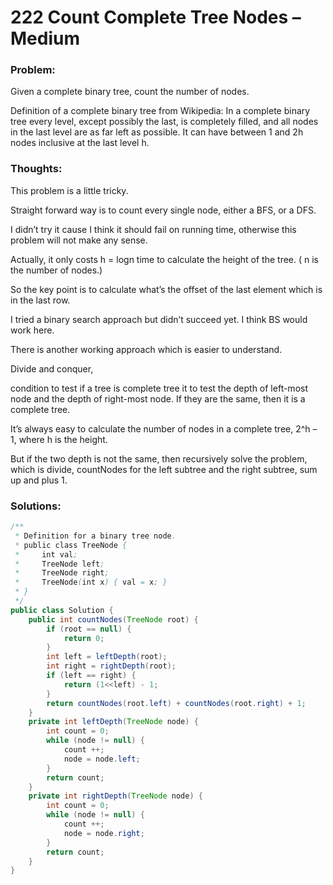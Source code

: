 # 222 Count Complete Tree Nodes – Medium


### Problem:
Given a complete binary tree, count the number of nodes.

Definition of a complete binary tree from Wikipedia:
In a complete binary tree every level, except possibly the last, is completely filled, and all nodes in the last level are as far left as possible. It can have between 1 and 2h nodes inclusive at the last level h.

### Thoughts:
This problem is a little tricky.

Straight forward way is to count every single node, either a BFS, or a DFS.

I didn’t try it cause I think it should fail on running time, otherwise this problem will not make any sense.

Actually, it only costs h = logn time to calculate the height of the tree. ( n is the number of nodes.)

So the key point is to calculate what’s the offset of the last element which is in the last row.

I tried a binary search approach but didn’t succeed yet. I think BS would work here.

There is another working approach which is easier to understand.

Divide and conquer,

condition to test if a tree is complete tree it to test the depth of left-most node and the depth of right-most node. If they are the same, then it is a complete tree.

It’s always easy to calculate the number of nodes in a complete tree, 2^h – 1, where h is the height.

But if the two depth is not the same, then recursively solve the problem, which is divide, countNodes for the left subtree and the right subtree, sum up and plus 1.

### Solutions:

```java
/**
 * Definition for a binary tree node.
 * public class TreeNode {
 *     int val;
 *     TreeNode left;
 *     TreeNode right;
 *     TreeNode(int x) { val = x; }
 * }
 */
public class Solution {
    public int countNodes(TreeNode root) {
        if (root == null) {
            return 0;
        }
        int left = leftDepth(root);
        int right = rightDepth(root);
        if (left == right) {
            return (1<<left) - 1;
        }
        return countNodes(root.left) + countNodes(root.right) + 1;
    }
    private int leftDepth(TreeNode node) {
        int count = 0; 
        while (node != null) {
            count ++;
            node = node.left;
        }
        return count;
    }
    private int rightDepth(TreeNode node) {
        int count = 0;
        while (node != null) {
            count ++;
            node = node.right;
        }
        return count;
    }
}
```